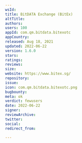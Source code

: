 ```yaml
---
wsId: 
title: BitDATA Exchange (BitEx)
altTitle: 
authors: 
users: 100
appId: com.qm.bitdata.bitexotc
appCountry: 
released: Aug 18, 2021
updated: 2022-06-22
version: 1.6.0
stars: 
ratings: 
reviews: 
size: 
website: https://www.bitex.sg/
repository: 
issue: 
icon: com.qm.bitdata.bitexotc.png
bugbounty: 
meta: ok
verdict: fewusers
date: 2022-06-22
signer: 
reviewArchive: 
twitter: 
social: 
redirect_from: 

---
```


